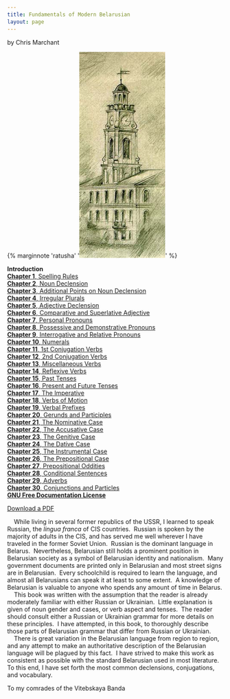 ```yaml
---
title: Fundamentals of Modern Belarusian
layout: page
---
```



by Chris Marchant

{% marginnote 'ratusha' '![Ratusha](ratusha.jpg)' %}

**Introduction**  
[**Chapter 1**, Spelling
Rules](chapter1.html)  
[**Chapter 2**, Noun
Declension](chapter2.html)  
[**Chapter 3**, Additional Points on
Noun Declension](chapter3.html)  
[**Chapter 4**, Irregular
Plurals](chapter4.html)  
[**Chapter 5**, Adjective
Declension](chapter5.html)  
[**Chapter 6**, Comparative and
Superlative Adjective](chapter6.html)  
[**Chapter 7**, Personal
Pronouns](chapter7.html)  
[**Chapter 8**, Possessive and
Demonstrative Pronouns](chapter8.html)  
[**Chapter 9**, Interrogative and
Relative Pronouns](chapter9.html)  
[**Chapter 10**,
Numerals](chapter10.html)  
[**Chapter 11**, 1st Conjugation
Verbs](chapter11.html)  
[**Chapter 12**, 2nd Conjugation
Verbs](chapter12.html)  
[**Chapter 13**, Miscellaneous
Verbs](chapter13.html)  
[**Chapter 14**, Reflexive
Verbs](chapter14.html)  
[**Chapter 15**, Past
Tenses](chapter15.html)  
[**Chapter 16**, Present and Future
Tenses](chapter16.html)  
[**Chapter 17**, The
Imperative](chapter17.html)  
[**Chapter 18**, Verbs of
Motion](chapter18.html)  
[**Chapter 19**, Verbal
Prefixes](chapter19.html)  
[**Chapter 20**, Gerunds and
Participles](chapter20.html)  
[**Chapter 21**, The Nominative
Case](chapter21.html)  
[**Chapter 22**, The Accusative
Case](chapter22.html)  
[**Chapter 23**, The Genitive
Case](chapter23.html)  
[**Chapter 24**, The Dative
Case](chapter24.html)  
[**Chapter 25**, The Instrumental
Case](chapter25.html)  
[**Chapter 26**, The Prepositional
Case](chapter26.html)  
[**Chapter 27**, Prepositional
Oddities](chapter27.html)  
[**Chapter 28**, Conditional
Sentences](chapter28.html)  
[**Chapter 29**,
Adverbs](chapter29.html)  
[**Chapter 30**, Conjunctions and
Particles](chapter30.html)  
[**GNU Free Documentation
License**](gnufreedl.html)  
  
[Download a PDF](fofmb.pdf)  
  

    While living in several former republics of the USSR, I learned to
speak Russian, the <span style="font-style: italic;">lingua
franca</span> of CIS countries.  Russian is spoken by the majority of
adults in the CIS, and has served me well wherever I have traveled in
the former Soviet Union.  Russian is the dominant language in Belarus. 
Nevertheless, Belarusian still holds a prominent position in Belarusian
society as a symbol of Belarusian identity and nationalism.  Many
government documents are printed only in Belarusian and most street
signs are in Belarusian.  Every schoolchild is required to learn the
language, and almost all Belarusians can speak it at least to some
extent.  A knowledge of Belarusian is valuable to anyone who spends any
amount of time in Belarus.  
    This book was written with the assumption that the reader is already
moderately familiar with either Russian or Ukrainian.  Little
explanation is given of noun gender and cases, or verb aspect and
tenses.  The reader should consult either a Russian or Ukrainian grammar
for more details on these principles.  I have attempted, in this book,
to thoroughly describe those parts of Belarusian grammar that differ
from Russian or Ukrainian.  
    There is great variation in the Belarusian language from region to
region, and any attempt to make an authoritative description of the
Belarusian language will be plagued by this fact.  I have strived to
make this work as consistent as possible with the standard Belarusian
used in most literature.  To this end, I have set forth the most common
declensions, conjugations, and vocabulary.  
  
  
  
  
To my comrades of the Vitebskaya Banda
